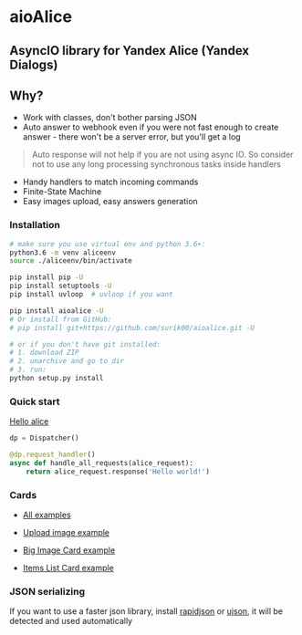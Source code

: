 # aioAlice

## AsyncIO library for Yandex Alice (Yandex Dialogs) 


## Why?
- Work with classes, don't bother parsing JSON
- Auto answer to webhook even if you were not fast enough to create answer - there won't be a server error, but you'll get a log
> Auto response will not help if you are not using async IO. So consider not to use any long processing synchronous tasks inside handlers
- Handy handlers to match incoming commands
- Finite-State Machine
- Easy images upload, easy answers generation


### Installation

```bash
# make sure you use virtual env and python 3.6+:
python3.6 -m venv aliceenv
source ./aliceenv/bin/activate

pip install pip -U
pip install setuptools -U
pip install uvloop  # uvloop if you want

pip install aioalice -U
# Or install from GitHub:
# pip install git+https://github.com/surik00/aioalice.git -U

# or if you don't have git installed:
# 1. download ZIP
# 2. unarchive and go to dir
# 3. run:
python setup.py install
```


### Quick start

[Hello alice](https://github.com/surik00/aioalice/blob/master/examples/hello-alice.py)

```python
dp = Dispatcher()

@dp.request_handler()
async def handle_all_requests(alice_request):
    return alice_request.response('Hello world!')
```


### Cards

- [All examples](https://github.com/surik00/aioalice/blob/master/examples/README-en.md)

- [Upload image example](https://github.com/surik00/aioalice/blob/master/examples/upload_image.py)
- [Big Image Card example](https://github.com/surik00/aioalice/blob/master/examples/card_big_image.py)
- [Items List Card example](https://github.com/surik00/aioalice/blob/master/examples/card_items_list.py)


### JSON serializing

If you want to use a faster json library, install [rapidjson](https://github.com/python-rapidjson/python-rapidjson) or [ujson](https://github.com/esnme/ultrajson), it will be detected and used automatically
